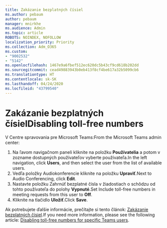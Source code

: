 ```yaml
---
title: Zakázanie bezplatných čísiel
ms.author: pebaum
author: pebaum
manager: mnirkhe
ms.audience: Admin
ms.topic: article
ROBOTS: NOINDEX, NOFOLLOW
localization_priority: Priority
ms.collection: Adm_O365
ms.custom:
- "9002532"
- "5142"
ms.openlocfilehash: 1467e9a6fbef512ec620dc5b43cf9cd618b202dd
ms.sourcegitcommit: cead49883943b0eb413f8cf4be617a32b5099cb6
ms.translationtype: HT
ms.contentlocale: sk-SK
ms.lasthandoff: 04/24/2020
ms.locfileid: "43799540"
---
```

# <a name="disabling-toll-free-numbers"></a><span data-ttu-id="3ab14-102">Zakázanie bezplatných čísiel</span><span class="sxs-lookup"><span data-stu-id="3ab14-102">Disabling toll-free numbers</span></span>

<span data-ttu-id="3ab14-103">V Centre spravovania pre Microsoft Teams:</span><span class="sxs-lookup"><span data-stu-id="3ab14-103">From the Microsoft Teams admin center:</span></span>

1. <span data-ttu-id="3ab14-104">Na ľavom navigačnom paneli kliknite na položku **Používatelia** a potom v zozname dostupných používateľov vyberte používateľa.</span><span class="sxs-lookup"><span data-stu-id="3ab14-104">In the left navigation, click **Users**, and then select the user from the list of available users.</span></span>
2. <span data-ttu-id="3ab14-105">Vedľa položky Audiokonferencie kliknite na položku **Upraviť**.</span><span class="sxs-lookup"><span data-stu-id="3ab14-105">Next to Audio Conferencing, click **Edit**.</span></span>
3. <span data-ttu-id="3ab14-106">Nastavte položku Zahrnúť bezplatné čísla v žiadostiach o schôdzu od tohto používateľa do polohy **Vypnuté**.</span><span class="sxs-lookup"><span data-stu-id="3ab14-106">Set Include toll-free numbers in meeting requests from this user to **Off**.</span></span>
4. <span data-ttu-id="3ab14-107">Kliknite na tlačidlo **Uložiť**.</span><span class="sxs-lookup"><span data-stu-id="3ab14-107">Click **Save**.</span></span>

<span data-ttu-id="3ab14-108">Ak potrebujete ďalšie informácie, prečítajte si tento článok: [Zakázanie bezplatných čísiel](https://docs.microsoft.com/microsoftteams/disabling-toll-free-numbers-for-specific-teams-users).</span><span class="sxs-lookup"><span data-stu-id="3ab14-108">If you need more information, please see the following article: [Disabling toll-free numbers for specific Teams users](https://docs.microsoft.com/microsoftteams/disabling-toll-free-numbers-for-specific-teams-users).</span></span>
